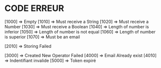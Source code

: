 # CODE ERREUR

[1000] => Empty
[1010] => Must receive a String
[1020] => Must receive a Number
[1030] => Must receive a Boolean
[1040] => Length of number is inferior
[1050] => Length of number is not equal
[1060] => Length of number is superior
[1070] => Must be an email

[2010] => Storing Failed

[3000] => Created New Operator Failed
[4000] => Email Already exist
[4010] => Indentifiant invalide
[5000] => Token expiré
